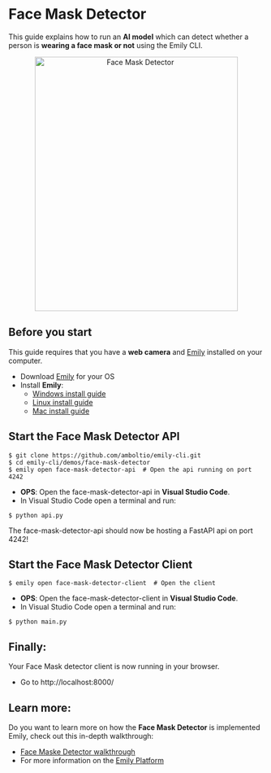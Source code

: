 # Face Mask Detector  

[comment]: <> (The following demonstration shows how to easily get started using a Face Mask Detector, implemented in the Emily API template provided by the [Emily]&#40;http://ambolt.io/emily&#41; tool.)

This guide explains how to run an **AI model** which can detect whether a person is **wearing a face mask or not** using the Emily CLI. 

<div align="center">
<img src="https://github.com/amboltio/emily-cli/blob/main/demos/face-mask-detector/face-mask-detector-client/static/imgs/face_mask_detector.png" alt="Face Mask Detector" width="400" height="500"/>
</div>

## Before you start
This guide requires that you have a **web camera** and [Emily](https://ambolt.io/emily-ai/) installed on your computer.
- Download [Emily](https://github.com/amboltio/emily-cli/releases/latest) for your OS
- Install **Emily**:
  - [Windows install guide](https://github.com/amboltio/emily-cli/wiki/How-to-install-Emily-on-Windows)
  - [Linux install guide](https://github.com/amboltio/emily-cli/wiki/How-to-install-Emily-on-Linux)
  - [Mac install guide](https://github.com/amboltio/emily-cli/wiki/How-to-install-emily-on-Mac)



## Start the Face Mask Detector API
```console
$ git clone https://github.com/amboltio/emily-cli.git
$ cd emily-cli/demos/face-mask-detector 
$ emily open face-mask-detector-api  # Open the api running on port 4242
```

- **OPS**: Open the face-mask-detector-api in **Visual Studio Code**.
- In Visual Studio Code open a terminal and run:
```console
$ python api.py
```

The face-mask-detector-api should now be hosting a FastAPI api on port 4242!

## Start the Face Mask Detector Client
```console
$ emily open face-mask-detector-client  # Open the client 
```
- **OPS**: Open the face-mask-detector-client in **Visual Studio Code**.
- In Visual Studio Code open a terminal and run:
```console
$ python main.py
```
## Finally:
Your Face Mask detector client is now running in your browser.
- Go to http://localhost:8000/ 



## Learn more: 

Do you want to learn more on how the **Face Mask Detector** is implemented Emily, check out this in-depth walkthrough:

- [Face Maske Detector walkthrough](https://github.com/amboltio/emily-cli/wiki/Face-mask-detection)
- For more information on the [Emily Platform](https://ambolt.io/emily-ai/) 
